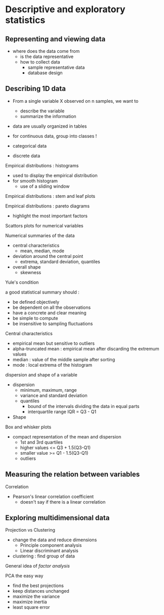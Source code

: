 # Descriptive and exploratory statistics


## Representing and viewing data

* where does the data come from
  * is the data representative
  * how to collect data
    * sample representative data
    * database design

## Describing 1D data

* From a single variable X observed on n samples, we want to
  * describe the variable
  * summarize the information
* data are usually organized in tables
* for continuous data, group into classes !

* categorical data
* discrete data

Empirical distributions : histograms

* used to display the empirical distribution
* for smooth histogram
  * use of a sliding window

Empirical distributions : stem and leaf plots

Empirical distributions : pareto diagrams

* highlight the most important factors

Scattors plots for numerical variables

Numerical summaries of the data

* central characteristics
  * mean, median, mode
* deviation around the central point
  * extrema, standard deviation, quantiles
* overall shape
  * skewness

Yule's condition

a good statistical summary should :

* be defined objectively
* be dependent on all the observations
* have a concrete and clear meaning
* be simple to compute
* be insensitive to sampling fluctuations

Central characteristics

* empirical mean but sensitive to outliers
* alpha-truncated mean : empirical mean after discarding the extremum values
* median : value of the middle sample after sorting
* mode : local extrema of the histogram

dispersion and shape of a variable

* dispersion
  * minimum, maximum, range
  * variance and standard deviation
  * quantiles
    * bound of the intervals dividing the data in equal parts
    * interquartile range IQR = Q3 - Q1
* Shape

Box and whisker plots

* compact representation of the mean and dispersion
  * 1st and 3rd quartiles
  * higher values <= Q3 + 1.5(Q3-Q1)
  * smaller value >= Q1 - 1.5(Q3-Q1)
  * outliers

## Measuring the relation between variables

Correlation

* Pearson's linear correlation coefficient
  * doesn't say if there is a linear correlation

## Exploring multidimensional data

Projection vs Clustering

* change the data and reduce dimensions
  * Principle component analysis
  * Linear discriminant analysis
* clustering : find group of data

General idea of *factor analysis*

PCA the easy way

* find the best projections
* keep distances unchanged
* maximize the variance
* maximize inertia
* least square error



